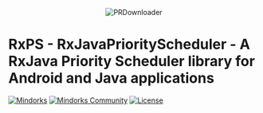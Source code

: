 <p align="center">
<img alt="PRDownloader" src=https://raw.githubusercontent.com/MindorksOpenSource/RxJavaPriorityScheduler/master/assets/rxps.png />
</p>

# RxPS - RxJavaPriorityScheduler - A RxJava Priority Scheduler library for Android and Java applications
[![Mindorks](https://img.shields.io/badge/mindorks-opensource-blue.svg)](https://mindorks.com/open-source-projects)
[![Mindorks Community](https://img.shields.io/badge/join-community-blue.svg)](https://mindorks.com/join-community)
[![License](https://img.shields.io/badge/License-Apache%202.0-blue.svg)](https://opensource.org/licenses/Apache-2.0)